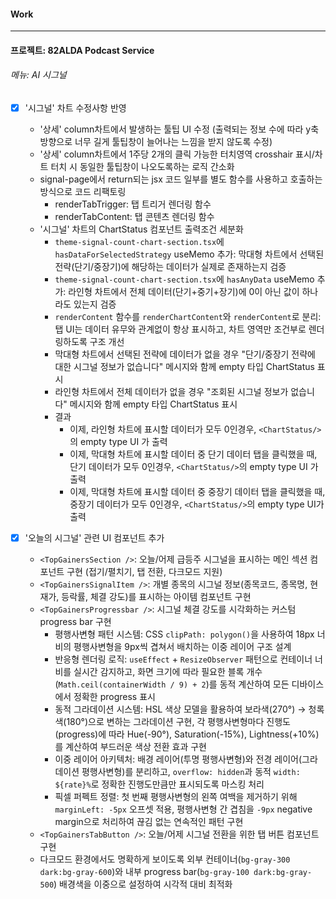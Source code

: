 
#### Work
---
#### 프로젝트: 82ALDA Podcast Service
###### 메뉴: AI 시그널
- [x] '시그널' 차트 수정사항 반영
	- '상세' column차트에서 발생하는 툴팁 UI 수정 (출력되는 정보 수에 따라 y축방향으로 너무 길게 툴팁창이 늘어나는 느낌을 받지 않도록 수정)
	- '상세' column차트에서 1주당 2개의 클릭 가능한 터치영역 crosshair 표시/차트 터치 시 동일한 툴팁창이 나오도록하는 로직 간소화 
	- signal-page에서 return되는 jsx 코드 일부를 별도 함수를 사용하고 호출하는 방식으로 코드 리팩토링 
		- renderTabTrigger: 탭 트리거 렌더링 함수
		- renderTabContent: 탭 콘텐츠 렌더링 함수
	- '시그널' 차트의 ChartStatus 컴포넌트 출력조건 세분화
		- `theme-signal-count-chart-section.tsx`에 `hasDataForSelectedStrategy` useMemo 추가: 막대형 차트에서 선택된 전략(단기/중장기)에 해당하는 데이터가 실제로 존재하는지 검증
		- `theme-signal-count-chart-section.tsx`에 `hasAnyData` useMemo 추가: 라인형 차트에서 전체 데이터(단기+중기+장기)에 0이 아닌 값이 하나라도 있는지 검증
		- `renderContent` 함수를 `renderChartContent`와 `renderContent`로 분리: 탭 UI는 데이터 유무와 관계없이 항상 표시하고, 차트 영역만 조건부로 렌더링하도록 구조 개선
		- 막대형 차트에서 선택된 전략에 데이터가 없을 경우 "단기/중장기 전략에 대한 시그널 정보가 없습니다" 메시지와 함께 empty 타입 ChartStatus 표시
		- 라인형 차트에서 전체 데이터가 없을 경우 "조회된 시그널 정보가 없습니다" 메시지와 함께 empty 타입 ChartStatus 표시
		- 결과
			- 이제, 라인형 차트에 표시할 데이터가 모두 0인경우, `<ChartStatus/>`의 empty type UI 가 출력
			- 이제, 막대형 차트에 표시할 데이터 중 단기 데이터 탭을 클릭했을 때, 단기 데이터가 모두 0인경우, `<ChartStatus/>`의 empty type UI 가 출력
			- 이제, 막대형 차트에 표시할 데이터 중 중장기 데이터 탭을 클릭했을 때, 중장기 데이터가 모두 0인경우, `<ChartStatus/>`의 empty type UI가 출력

- [x] '오늘의 시그널' 관련 UI 컴포넌트 추가
	- `<TopGainersSection />`: 오늘/어제 급등주 시그널을 표시하는 메인 섹션 컴포넌트 구현 (접기/펼치기, 탭 전환, 다크모드 지원)
	- `<TopGainersSignalItem />`: 개별 종목의 시그널 정보(종목코드, 종목명, 현재가, 등락률, 체결 강도)를 표시하는 아이템 컴포넌트 구현
	- `<TopGainersProgressbar />`: 시그널 체결 강도를 시각화하는 커스텀 progress bar 구현
	    - 평행사변형 패턴 시스템: CSS `clipPath: polygon()`을 사용하여 18px 너비의 평행사변형을 9px씩 겹쳐서 배치하는 이중 레이어 구조 설계
	    - 반응형 렌더링 로직: `useEffect` + `ResizeObserver` 패턴으로 컨테이너 너비를 실시간 감지하고, 화면 크기에 따라 필요한 블록 개수(`Math.ceil(containerWidth / 9) + 2`)를 동적 계산하여 모든 디바이스에서 정확한 progress 표시
	    - 동적 그라데이션 시스템: HSL 색상 모델을 활용하여 보라색(270°) → 청록색(180°)으로 변하는 그라데이션 구현, 각 평행사변형마다 진행도(progress)에 따라 Hue(-90°), Saturation(-15%), Lightness(+10%)를 계산하여 부드러운 색상 전환 효과 구현
	    - 이중 레이어 아키텍처: 배경 레이어(투명 평행사변형)와 전경 레이어(그라데이션 평행사변형)를 분리하고, `overflow: hidden`과 동적 `width: ${rate}%`로 정확한 진행도만큼만 표시되도록 마스킹 처리
	    - 픽셀 퍼펙트 정렬: 첫 번째 평행사변형의 왼쪽 여백을 제거하기 위해 `marginLeft: -5px` 오프셋 적용, 평행사변형 간 겹침을 `-9px` negative margin으로 처리하여 끊김 없는 연속적인 패턴 구현
	- `<TopGainersTabButton />`: 오늘/어제 시그널 전환을 위한 탭 버튼 컴포넌트 구현
	- 다크모드 환경에서도 명확하게 보이도록 외부 컨테이너(`bg-gray-300 dark:bg-gray-600`)와 내부 progress bar(`bg-gray-100 dark:bg-gray-500`) 배경색을 이중으로 설정하여 시각적 대비 최적화
